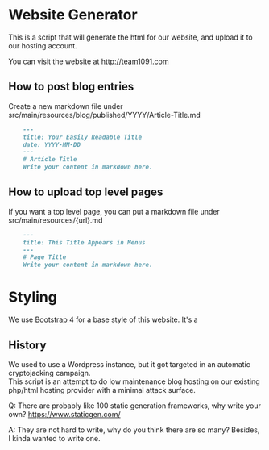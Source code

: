 # Website Generator

This is a script that will generate the html for our website, and upload it to our hosting account.

You can visit the website at http://team1091.com



## How to post blog entries

Create a new markdown file under src/main/resources/blog/published/YYYY/Article-Title.md

```Markdown
    ---
    title: Your Easily Readable Title
    date: YYYY-MM-DD
    ---
    # Article Title
    Write your content in markdown here.

```

## How to upload top level pages
If you want a top level page, you can put a markdown file under src/main/resources/{url}.md


```Markdown
    ---
    title: This Title Appears in Menus
    ---
    # Page Title
    Write your content in markdown here.

```

# Styling
We use [Bootstrap 4](https://getbootstrap.com/) for a base style of this website.  It's a 




## History
We used to use a Wordpress instance, but it got targeted in an automatic cryptojacking campaign.  
This script is an attempt to do low maintenance blog hosting on our existing php/html hosting provider with 
a minimal attack surface.

Q: There are probably like 100 static generation frameworks, why write your own?  https://www.staticgen.com/

A: They are not hard to write, why do you think there are so many?  Besides, I kinda wanted to write one.
